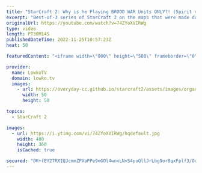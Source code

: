 ```yaml
---
title: "StarCraft 2: Why is he Playing BROOD WAR Units ONLY?! (Spirit vs MeomaikA)"
excerpt: "Best-of-3 series of StarCraft 2 on the maps that were made during the Team Liquid Map Contest. In this series MeomaikA decides to try out his funky Zerg build orders and strategies, against Spirit, one of the best macro Terrans from Europe.  Support my work on Patreon: https://www.patreon.com/lowkotv"
originalUrl: https://youtube.com/watch?v=74ZYoXVIRWg
type: video
length: PT30M14S
publishedDateTime: 2022-11-25T10:57:23Z
heat: 50

featuredContent: "<iframe width=\"800\" height=\"500\" frameborder=\"0\" src=\"https://www.youtube.com/embed/74ZYoXVIRWg\" allow=\"accelerometer; autoplay; encrypted-media; gyroscope; picture-in-picture\" allowfullscreen></iframe>"

provider:
  name: LowkoTV
  domain: lowko.tv
  images:
    - url: https://everyday-cc.github.io/starcraft2/assets/images/organizations/lowko.tv-50x50.jpg
      width: 50
      height: 50

topics:
  - StarCraft 2

images:
  - url: https://i.ytimg.com/vi/74ZYoXVIRWg/hqdefault.jpg
    width: 480
    height: 360
    isCached: true

secured: "DK+fEY27RXIQJcmmZPXaPPe9mGOl4wnxLNvS4puQllJrLbg9or8qxFplf3/Oo6R4I1fQapcL/HvJeHLvViMgZ4ilGeHSenk/BNpOvQKS9T+nKveeI9Twcmxn4cgYZImmpYnevKQclxLcDQexZAx7PiXUwc5O+YzsGq3whGKFhi2ITrCIbOQfX4KGhiJ2DkEw0vvV69RW/ArXaBooU4Vx70TiYM34LPV5/hEhbNEcorWKCcLr33c3YE+nzcQEIduK3Va8wKdUw23e2b4n+n9c8chnR+1UW5WeRTfNrS06KHDHjn0/FNjtZvKZfEooj5wKqesy7MDwsgOCeXUCw3OJ1FbnAvzRxfXafHVMW34Fb50SzNPlOrForY7SimlPdA1cx8TfN3ltPwoeyHy16ki4ux9j0v7w/n3P5PqBCFh7vIs=;oSgtZkUFFgpevizYPZdsFQ=="
---
```


